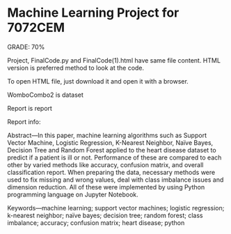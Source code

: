 # Machine Learning Project for 7072CEM
GRADE: 70%

Project, FinalCode.py and FinalCode(1).html have same file content. HTML version is preferred method to look at the code.

To open HTML file, just download it and open it with a browser.

WomboCombo2 is dataset

Report is report

Report info:

Abstract—In this paper, machine learning algorithms such as Support Vector Machine, Logistic Regression, K-Nearest Neighbor, Naïve Bayes, Decision Tree and Random Forest applied to the heart disease dataset to predict if a patient is ill or not. Performance of these are compared to each other by varied methods like accuracy, confusion matrix, and overall classification report. When preparing the data, necessary methods were used to fix missing and wrong values, deal with class imbalance issues and dimension reduction. All of these were implemented by using Python programming language on Jupyter Notebook.

Keywords—machine learning; support vector machines; logistic regression; k-nearest neighbor; naïve bayes; decision tree; random forest; class imbalance; accuracy; confusion matrix; heart disease; python


